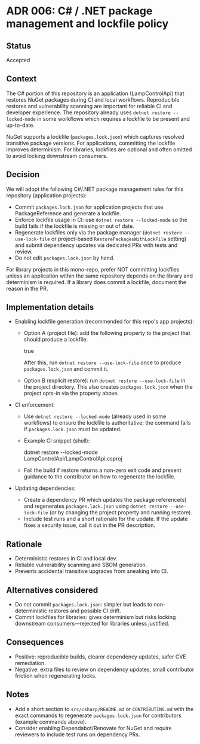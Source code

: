 # ADR 006: C# / .NET package management and lockfile policy

## Status

Accepted

## Context

The C# portion of this repository is an application (LampControlApi) that restores NuGet packages during CI and local workflows. Reproducible restores and vulnerability scanning are important for reliable CI and developer experience. The repository already uses `dotnet restore --locked-mode` in some workflows which requires a lockfile to be present and up-to-date.

NuGet supports a lockfile (`packages.lock.json`) which captures resolved transitive package versions. For applications, committing the lockfile improves determinism. For libraries, lockfiles are optional and often omitted to avoid locking downstream consumers.

## Decision

We will adopt the following C#/.NET package management rules for this repository (application projects):

- Commit `packages.lock.json` for application projects that use PackageReference and generate a lockfile.
- Enforce lockfile usage in CI: use `dotnet restore --locked-mode` so the build fails if the lockfile is missing or out of date.
- Regenerate lockfiles only via the package manager (`dotnet restore --use-lock-file` or project-based `RestorePackagesWithLockFile` setting) and submit dependency updates via dedicated PRs with tests and review.
- Do not edit `packages.lock.json` by hand.

For library projects in this mono-repo, prefer NOT committing lockfiles unless an application within the same repository depends on the library and determinism is required. If a library does commit a lockfile, document the reason in the PR.

## Implementation details

- Enabling lockfile generation (recommended for this repo's app projects):
  - Option A (project file): add the following property to the project that should produce a lockfile:

    <PropertyGroup>
      <RestorePackagesWithLockFile>true</RestorePackagesWithLockFile>
    </PropertyGroup>

    After this, run `dotnet restore --use-lock-file` once to produce `packages.lock.json` and commit it.

  - Option B (explicit restore): run `dotnet restore --use-lock-file` in the project directory. This also creates `packages.lock.json` when the project opts-in via the property above.

- CI enforcement:
  - Use `dotnet restore --locked-mode` (already used in some workflows) to ensure the lockfile is authoritative; the command fails if `packages.lock.json` must be updated.
  - Example CI snippet (shell):

    dotnet restore --locked-mode LampControlApi/LampControlApi.csproj

  - Fail the build if restore returns a non-zero exit code and present guidance to the contributor on how to regenerate the lockfile.

- Updating dependencies:
  - Create a dependency PR which updates the package reference(s) and regenerates `packages.lock.json` using `dotnet restore --use-lock-file` (or by changing the project property and running restore).
  - Include test runs and a short rationale for the update. If the update fixes a security issue, call it out in the PR description.

## Rationale

- Deterministic restores in CI and local dev.
- Reliable vulnerability scanning and SBOM generation.
- Prevents accidental transitive upgrades from sneaking into CI.

## Alternatives considered

- Do not commit `packages.lock.json`: simpler but leads to non-deterministic restores and possible CI drift.
- Commit lockfiles for libraries: gives determinism but risks locking downstream consumers—rejected for libraries unless justified.

## Consequences

- Positive: reproducible builds, clearer dependency updates, safer CVE remediation.
- Negative: extra files to review on dependency updates, small contributor friction when regenerating locks.

## Notes

- Add a short section to `src/csharp/README.md` or `CONTRIBUTING.md` with the exact commands to regenerate `packages.lock.json` for contributors (example commands above).
- Consider enabling Dependabot/Renovate for NuGet and require reviewers to include test runs on dependency PRs.

